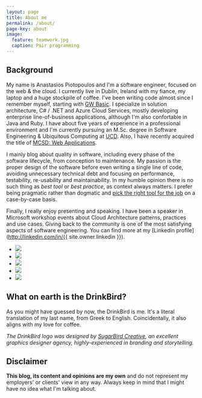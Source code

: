 ```yaml
---
layout: page
title: About me
permalink: /about/
page-key: about
image:
  feature: teamwork.jpg
  caption: Pair programming
---
```


## Background

My name is Anastasios Piotopoulos and I'm a software engineer, focused on the web & the cloud. I currently live in Dublin, Ireland with my fiance, my laptop and a huge stockpile of coffee. I've been writing code almost since I remember myself, starting with [GW Basic](https://en.wikipedia.org/wiki/GW-BASIC). I specialize in solution architecture, C# / .NET and Azure Cloud Services, mostly developing enterprise line-of-business applications, although I'm also confortable in Java and Ruby. I have about five years of experience in a professional environment and I'm currently pursuing an M.Sc. degree in Software Engineering & Ubiquitous Computing at [UCD](http://www.ucd.ie/). Also, I have recently acquired the title of [MCSD: Web Applications](https://www.microsoft.com/learning/en-au/mcsd-web-apps-certification.aspx). 

I mainly blog about quality in software, including every phase of the software lifecycle, from conception to maintenance. My passion is the proper design of the software before even writing a single line of code, avoiding unnecessary technical debt and focusing on performance, testability, re-usability and maintainability. In my humble opinion there is no such thing as *best tool* or *best practice*, as context always matters. I prefer being pragmatic rather than dogmatic and [pick the right tool for the job](http://c2.com/cgi/wiki?PickTheRightToolForTheJob) on a case-by-case basis.

Finally, I really enjoy presenting and speaking. I have been a speaker in Microsoft workshop events about Cloud Architecture patterns, practices and use cases. Giving back to the community is one of the most satisfying aspects of software engineering. You can find more at my [Linkedin profile](http://linkedin.com/in/{{ site.owner.linkedin }}).

<ul class="list-inline gallery">
	<li>
		<a href="{{ site.baseurl }}/images/1911702_10203144371437762_1399533886_n.jpg" class="image-popup mfp-with-zoom" title="Presenting at GWAB Athens 2014">
			<img src="{{ site.baseurl }}/images/1911702_10203144371437762_1399533886_n-150x150.jpg" />
		</a>
	</li>
	<li>
		<a href="{{ site.baseurl }}/images/DSCN6650.jpg" class="image-popup mfp-with-zoom" title="Presenting at GWAB Athens 2014">
			<img src="{{ site.baseurl }}/images/DSCN6650-150x150.jpg" />
		</a>
	</li>
	<li>
		<a href="{{ site.baseurl }}/images/20140612_195041.jpg" class="image-popup mfp-with-zoom" title="Presenting at Patterns and Practices for the Cloud Event, Athens 2014">
			<img src="{{ site.baseurl }}/images/20140612_195041-150x150.jpg" />
		</a>
	</li>
	<li>
		<a href="{{ site.baseurl }}/images/10461621_10204160249869197_1374694601253781239_n.jpg" class="image-popup mfp-with-zoom" title="Presenting at Patterns and Practices for the Cloud Event, Athens 2014">
			<img src="{{ site.baseurl }}/images/10461621_10204160249869197_1374694601253781239_n_150x150.png" />
		</a>
	</li>
	<li>
		<a href="{{ site.baseurl }}/images/10359500_10205500520815133_6051871685517638110_n.jpg" class="image-popup mfp-with-zoom" title="Presenting The Lean Startup book review, Dublin 2015">
			<img src="{{ site.baseurl }}/images/10359500_10205500520815133_6051871685517638110_n_150x150.png" />
		</a>
	</li>
</ul>

## What on earth is the DrinkBird?

As you might have guessed by now, the DrinkBird is me. It's a literal translation of my last name, from Greek to English. Coincidentally, it also aligns with my love for coffee.

*The DrinkBird logo was designed by [SugarBird Creative](http://sugarbird.gr/), an excellent graphics designer agency, highly-experienced in branding and storytelling.*

## Disclaimer

**This blog, its content and opinions are my own** and do not represent my employers' or clients' view in any way. Always keep in mind that I might have no idea what I'm talking about.